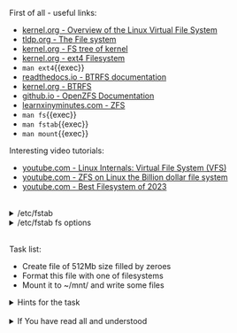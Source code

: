 First of all - useful links:

- [kernel.org - Overview of the Linux Virtual File System](https://www.kernel.org/doc/html/next/filesystems/vfs.html)
- [tldp.org - The File system](https://tldp.org/LDP/tlk/fs/filesystem.html)
- [kernel.org - FS tree of kernel](https://git.kernel.org/pub/scm/linux/kernel/git/torvalds/linux.git/tree/fs)
- [kernel.org - ext4 Filesystem](https://www.kernel.org/doc/html/v4.19/filesystems/ext4/index.html)
- `man ext4`{{exec}}
- [readthedocs.io - BTRFS documentation](https://btrfs.readthedocs.io/en/latest/)
- [kernel.org - BTRFS](https://docs.kernel.org/filesystems/btrfs.html)
- [github.io - OpenZFS Documentation](https://openzfs.org/wiki/Documentation)
- [learnxinyminutes.com - ZFS](https://learnxinyminutes.com/docs/zfs/)
- `man fs`{{exec}}
- `man fstab`{{exec}}
- `man mount`{{exec}}

Interesting video tutorials:
- [youtube.com - Linux Internals: Virtual File System (VFS)](https://www.youtube.com/watch?v=J4qWNNISdJk)
- [youtube.com - ZFS on Linux the Billion dollar file system](https://www.youtube.com/watch?v=n0Uskl9fcKI)
- [youtube.com - Best Filesystem of 2023](https://www.youtube.com/watch?v=O9QZVzq-rX4)
<br>
<details><summary>/etc/fstab</summary>
<pre>
  /etc/fstab - static information about the filesystems<br>
  &lt;device-spec&gt; &lt;mount-point&gt; &lt;fs-type&gt; &lt;options&gt; &lt;dump&gt; &lt;pass&gt;<br>
  <strong>device-spec</strong> – The device name, label, UUID, or other means of specifying the partition or data source this entry refers to.
  <strong>mount-point</strong> – Where the contents of the device may be accessed after mounting; for swap partitions or files, this is set to none.
  <strong>fs-type</strong> – The type of file system to be mounted.
  <strong>options</strong> – Options describing various other aspects of the file system.
  <strong>dump</strong> – A number indicating whether and how often the file system should be backed up by the dump program; a zero indicates the file system will never be automatically backed up.
  <strong>pass</strong> – A number indicating the order in which the fsck program will check the devices for errors at boot time
</pre>
</details>
<details><summary>/etc/fstab fs options</summary>
<pre>
  <strong>auto / noauto</strong> - device will be mounted automatically at bootup or when the mount -a command is issued.
  <strong>dev / nodev</strong> - controls behavior of the interpretation of block special devices on the filesystem.
  <strong>exec / noexec</strong> - lets binaries that are on the partition be executed, whereas noexec is the opposite.
  <strong>rw / ro</strong> - mount the filesystem in either read write or read only mode.
  <strong>sync / async</strong> - how the input and output to the filesystem should be done.
  <strong>suid / nosuid</strong> - controls the behavior of the operation of suid, and sgid bits.
  <strong>user / users / nouser</strong> - permits any user to mount the filesystem.
  <strong>defaults</strong> - use default settings. For ext3 file systems is equivalent to rw,suid,dev,exec,auto,nouser,async.
  <strong>owner (Linux-specific)</strong> - permit the owner of device to mount.
  <strong>atime / noatime / relatime / strictatime (Linux-specific)</strong> - The Unix stat structure records when files are last accessed (atime), modified (mtime), and changed (ctime).
</pre>
</details>
<br>

Task list:
- Create file of 512Mb size filled by zeroes
- Format this file with one of filesystems
- Mount it to ~/mnt/ and write some files

<details><summary>Hints for the task</summary>
<pre>
<strong>Task 1 - 2:</strong>
  $ dd if=/dev/zero of=myffs bs=1M count=512
  $ MYFFS=$(losetup --find --show myffs)
  $ mkfs.ext4 ${MYFFS}
<br>
<strong>Task 2:</strong>
  $ mkdir ~/mnt/
  $ mount ${MYFFS} ~/mnt/
  $ touch ~/mnt/test
  $ umount ~/mnt/
</pre>
</details>
<br>
<details><summary>If You have read all and understood</summary>
<pre>
`touch IReadAllAndUndnderstood`{{exec}}
</pre>
